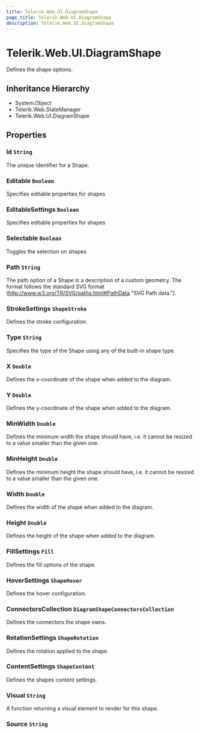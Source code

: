 ```yaml
---
title: Telerik.Web.UI.DiagramShape
page_title: Telerik.Web.UI.DiagramShape
description: Telerik.Web.UI.DiagramShape
---
```


# Telerik.Web.UI.DiagramShape

Defines the shape options.

## Inheritance Hierarchy

* System.Object
* Telerik.Web.StateManager
* Telerik.Web.UI.DiagramShape

## Properties

###  Id `String`

The unique identifier for a Shape.

###  Editable `Boolean`

Specifies editable properties for shapes

###  EditableSettings `Boolean`

Specifies editable properties for shapes

###  Selectable `Boolean`

Toggles the selection on shapes

###  Path `String`

The path option of a Shape is a description of a custom geometry. The format follows the standard SVG format (http://www.w3.org/TR/SVG/paths.html#PathData "SVG Path data.").

###  StrokeSettings `ShapeStroke`

Defines the stroke configuration.

###  Type `String`

Specifies the type of the Shape using any of the built-in shape type.

###  X `Double`

Defines the x-coordinate of the shape when added to the diagram.

###  Y `Double`

Defines the y-coordinate of the shape when added to the diagram.

###  MinWidth `Double`

Defines the minimum width the shape should have, i.e. it cannot be resized to a value smaller than the given one.

###  MinHeight `Double`

Defines the minimum height the shape should have, i.e. it cannot be resized to a value smaller than the given one.

###  Width `Double`

Defines the width of the shape when added to the diagram.

###  Height `Double`

Defines the height of the shape when added to the diagram.

###  FillSettings `Fill`

Defines the fill options of the shape.

###  HoverSettings `ShapeHover`

Defines the hover configuration.

###  ConnectorsCollection `DiagramShapeConnectorsCollection`

Defines the connectors the shape owns.

###  RotationSettings `ShapeRotation`

Defines the rotation applied to the shape.

###  ContentSettings `ShapeContent`

Defines the shapes content settings.

###  Visual `String`

A function returning a visual element to render for this shape.

###  Source `String`

